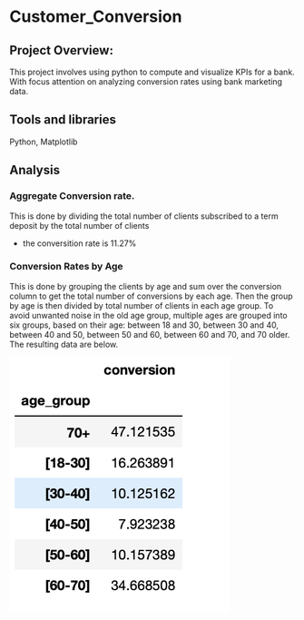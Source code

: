# Customer_Conversion
## Project Overview:
This project involves using python to compute and visualize KPIs for a bank. With focus attention on analyzing conversion rates using bank marketing data.
## Tools and libraries
Python, Matplotlib
## Analysis
### Aggregate Conversion rate.
This is done by dividing the total number of clients subscribed to a term deposit by the total number of clients 
- the conversition rate is 11.27%
### Conversion Rates by Age
This is done by grouping the clients by age and sum over the conversion column to get the total number of conversions by each age.
Then the group by age is then divided by total number of clients in each age group.
To avoid unwanted noise in the old age group, multiple ages are grouped into six groups, based on their age:  between 18 and  30, between 30 and 40, between 40 and 50, between 50 and 60, between 60 and 70, and 70 older. The resulting data are below.

![age1.png](age1.png)
